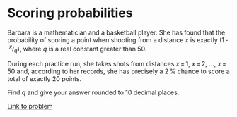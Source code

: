 # Scoring probabilities

<p>Barbara is a mathematician and a basketball player. She has found that the probability of scoring a point when shooting from a distance <var>x</var> is exactly (1 - <sup><var>x</var></sup>/<sub><var>q</var></sub>), where <var>q</var> is a real constant greater than 50.</p>

<p>During each practice run, she takes shots from distances <var>x</var> = 1, <var>x</var> = 2, ..., <var>x</var> = 50 and, according to her records, she has precisely a 2 % chance to score a total of exactly 20 points.</p>

<p>Find <var>q</var> and give your answer rounded to 10 decimal places.</p>

[Link to problem](https://projecteuler.net/problem=286)
